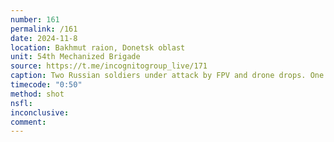 ```yaml
---
number: 161
permalink: /161
date: 2024-11-8
location: Bakhmut raion, Donetsk oblast
unit: 54th Mechanized Brigade
source: https://t.me/incognitogroup_live/171
caption: Two Russian soldiers under attack by FPV and drone drops. One is dead, the other one decides to shoot himself
timecode: "0:50"
method: shot
nsfl: 
inconclusive: 
comment: 
---
```

<script async src="https://telegram.org/js/telegram-widget.js?22" data-telegram-post="incognitogroup_live/171" data-width="100%" data-userpic="false"></script>